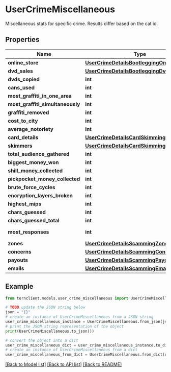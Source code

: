 # UserCrimeMiscellaneous

 Miscellaneous stats for specific crime. Results differ based on the cat id.

## Properties

Name | Type | Description | Notes
------------ | ------------- | ------------- | -------------
**online_store** | [**UserCrimeDetailsBootleggingOnlineStore**](UserCrimeDetailsBootleggingOnlineStore.md) |  | 
**dvd_sales** | [**UserCrimeDetailsBootleggingDvdSales**](UserCrimeDetailsBootleggingDvdSales.md) |  | 
**dvds_copied** | **int** |  | [optional] 
**cans_used** | **int** |  | 
**most_graffiti_in_one_area** | **int** |  | 
**most_graffiti_simultaneously** | **int** |  | 
**graffiti_removed** | **int** |  | 
**cost_to_city** | **int** |  | 
**average_notoriety** | **int** |  | 
**card_details** | [**UserCrimeDetailsCardSkimmingCardDetails**](UserCrimeDetailsCardSkimmingCardDetails.md) |  | 
**skimmers** | [**UserCrimeDetailsCardSkimmingSkimmers**](UserCrimeDetailsCardSkimmingSkimmers.md) |  | 
**total_audience_gathered** | **int** |  | 
**biggest_money_won** | **int** |  | 
**shill_money_collected** | **int** |  | 
**pickpocket_money_collected** | **int** |  | 
**brute_force_cycles** | **int** |  | 
**encryption_layers_broken** | **int** |  | 
**highest_mips** | **int** |  | 
**chars_guessed** | **int** |  | 
**chars_guessed_total** | **int** |  | 
**most_responses** | **int** |  | [default to 0]
**zones** | [**UserCrimeDetailsScammingZones**](UserCrimeDetailsScammingZones.md) |  | 
**concerns** | [**UserCrimeDetailsScammingConcerns**](UserCrimeDetailsScammingConcerns.md) |  | 
**payouts** | [**UserCrimeDetailsScammingPayouts**](UserCrimeDetailsScammingPayouts.md) |  | 
**emails** | [**UserCrimeDetailsScammingEmails**](UserCrimeDetailsScammingEmails.md) |  | 

## Example

```python
from tornclient.models.user_crime_miscellaneous import UserCrimeMiscellaneous

# TODO update the JSON string below
json = "{}"
# create an instance of UserCrimeMiscellaneous from a JSON string
user_crime_miscellaneous_instance = UserCrimeMiscellaneous.from_json(json)
# print the JSON string representation of the object
print(UserCrimeMiscellaneous.to_json())

# convert the object into a dict
user_crime_miscellaneous_dict = user_crime_miscellaneous_instance.to_dict()
# create an instance of UserCrimeMiscellaneous from a dict
user_crime_miscellaneous_from_dict = UserCrimeMiscellaneous.from_dict(user_crime_miscellaneous_dict)
```
[[Back to Model list]](../README.md#documentation-for-models) [[Back to API list]](../README.md#documentation-for-api-endpoints) [[Back to README]](../README.md)



